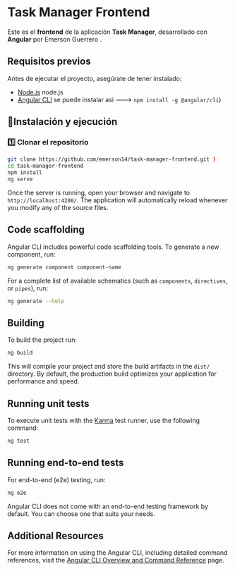 # Task Manager Frontend

Este es el **frontend** de la aplicación **Task Manager**, desarrollado con **Angular** por Emerson Guerrero .

## Requisitos previos
Antes de ejecutar el proyecto, asegúrate de tener instalado:
- [Node.js](https://nodejs.org/)  node.js
- [Angular CLI](https://angular.io/cli) se puede instalar asi --->  `npm install -g @angular/cli`)

## 🚀Instalación y ejecución

### 1️⃣ Clonar el repositorio
```bash
git clone https://github.com/emerson14/task-manager-frontend.git ) 
cd task-manager-frontend
npm install
ng serve
```

Once the server is running, open your browser and navigate to `http://localhost:4200/`. The application will automatically reload whenever you modify any of the source files.

## Code scaffolding

Angular CLI includes powerful code scaffolding tools. To generate a new component, run:

```bash
ng generate component component-name
```

For a complete list of available schematics (such as `components`, `directives`, or `pipes`), run:

```bash
ng generate --help
```

## Building

To build the project run:

```bash
ng build
```

This will compile your project and store the build artifacts in the `dist/` directory. By default, the production build optimizes your application for performance and speed.

## Running unit tests

To execute unit tests with the [Karma](https://karma-runner.github.io) test runner, use the following command:

```bash
ng test
```

## Running end-to-end tests

For end-to-end (e2e) testing, run:

```bash
ng e2e
```

Angular CLI does not come with an end-to-end testing framework by default. You can choose one that suits your needs.

## Additional Resources

For more information on using the Angular CLI, including detailed command references, visit the [Angular CLI Overview and Command Reference](https://angular.dev/tools/cli) page.
